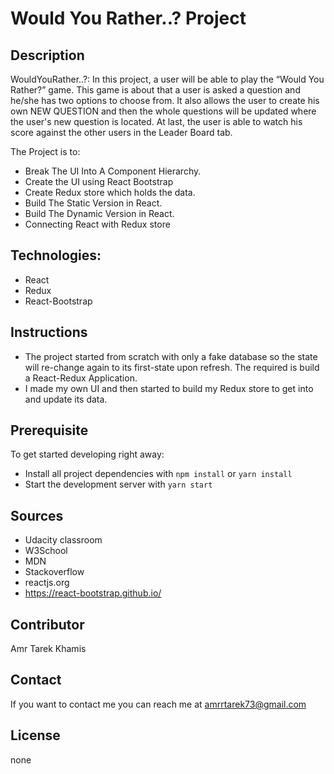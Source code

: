 # Would You Rather..? Project

## Description
WouldYouRather..?: In this project, a user will be able to play the “Would You Rather?” game. This game is about that a user is asked a question and he/she has two options to choose from.
It also allows the user to create his own NEW QUESTION and then the whole questions will be updated where the user's new question is located.
At last, the user is able to watch his score against the other users in the Leader Board tab.

The Project is to:
* Break The UI Into A Component Hierarchy.
* Create the UI using React Bootstrap 
* Create Redux store which holds the data.
* Build The Static Version in React.
* Build The Dynamic Version in React.
* Connecting React with Redux store

## Technologies:
* React
* Redux
* React-Bootstrap


## Instructions
* The project started from scratch with only a fake database so the state will re-change again to its first-state upon refresh. The required is build a React-Redux Application. 
* I made my own UI and then started to build my Redux store to get into and update its data. 

## Prerequisite
To get started developing right away:

* Install all project dependencies with `npm install` or `yarn install`
* Start the development server with `yarn start`

## Sources
 * Udacity classroom 
 * W3School
 * MDN
 * Stackoverflow
 * reactjs.org
 * https://react-bootstrap.github.io/

## Contributor
Amr Tarek Khamis

## Contact
If you want to contact me you can reach me at <amrrtarek73@gmail.com>

## License
none
